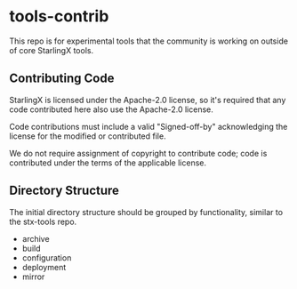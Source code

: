 # tools-contrib

This repo is for experimental tools that the community is working on outside of core
StarlingX tools.

## Contributing Code

StarlingX is licensed under the Apache-2.0 license, so it's required
that any code contributed here also use the Apache-2.0 license.

Code contributions must include a valid "Signed-off-by" acknowledging
the license for the modified or contributed file.

We do not require assignment of copyright to contribute code; code is
contributed under the terms of the applicable license.


## Directory Structure

The initial directory structure should be grouped by functionality, 
similar to the stx-tools repo. 

  * archive
  * build
  * configuration
  * deployment
  * mirror
